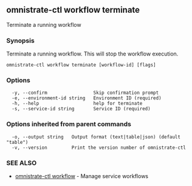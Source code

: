 ## omnistrate-ctl workflow terminate

Terminate a running workflow

### Synopsis

Terminate a running workflow. This will stop the workflow execution.

```
omnistrate-ctl workflow terminate [workflow-id] [flags]
```

### Options

```
  -y, --confirm                 Skip confirmation prompt
  -e, --environment-id string   Environment ID (required)
  -h, --help                    help for terminate
  -s, --service-id string       Service ID (required)
```

### Options inherited from parent commands

```
  -o, --output string   Output format (text|table|json) (default "table")
  -v, --version         Print the version number of omnistrate-ctl
```

### SEE ALSO

* [omnistrate-ctl workflow](omnistrate-ctl_workflow.md)	 - Manage service workflows

